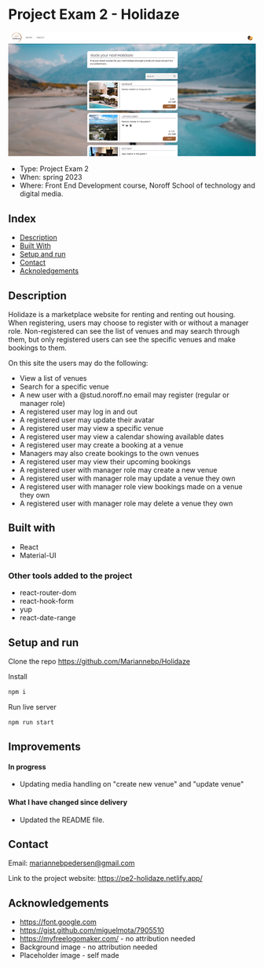 # Project Exam 2 - Holidaze

![Screen shot of project](/src/assets/readmeImage/Holidaze_edt.jpg)

- Type: Project Exam 2
- When: spring 2023
- Where: Front End Development course, Noroff School of technology and digital media.


## Index

- [Description](#Description)
- [Built With](#built-with)
- [Setup and run](#setup-and-run)
- [Contact](#contact)
- [Acknoledgements](#acknowledgements)


## Description

Holidaze is a marketplace website for renting and renting out housing. When registering, users may choose to register with or without a manager role. Non-registered can see the list of venues and may search through them, but only registered users can see the specific venues and make bookings to them.

On this site the users may do the following:
- View a list of venues
- Search for a specific venue
- A new user with a @stud.noroff.no email may register (regular or manager role)
- A registered user may log in and out
- A registered user may update their avatar
- A registered user may view a specific venue
- A registered user may view a calendar showing available dates
- A registered user may create a booking at a venue
- Managers may also create bookings to the own venues
- A registered user may view their upcoming bookings
- A registered user with manager role may create a new venue
- A registered user with manager role may update a venue they own
- A registered user with manager role view bookings made on a venue they own
- A registered user with manager role may delete a venue they own


## Built with

- React
- Material-UI

### Other tools added to the project

- react-router-dom
- react-hook-form
- yup
- react-date-range


## Setup and run

Clone the repo
https://github.com/Mariannebp/Holidaze

Install
```md
npm i
```

Run live server
```md
npm run start
```

## Improvements

#### In progress

- Updating media handling on "create new venue" and "update venue"

#### What I have changed since delivery

- Updated the README file.

## Contact

Email:
mariannebpedersen@gmail.com

Link to the project website:
https://pe2-holidaze.netlify.app/

## Acknowledgements

- https://font.google.com
- https://gist.github.com/miguelmota/7905510
- https://myfreelogomaker.com/ - no attribution needed
- Background image - no attribution needed
- Placeholder image - self made
